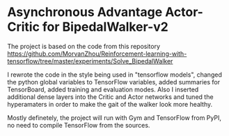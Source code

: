 # Asynchronous Advantage Actor-Critic for BipedalWalker-v2

The project is based on the code from this repository https://github.com/MorvanZhou/Reinforcement-learning-with-tensorflow/tree/master/experiments/Solve_BipedalWalker

I rewrote the code in the style being used in "tensorflow models", changed the python global variables to TensorFlow variables, added summaries for TensorBoard, added training and evaluation modes. Also I inserted additional dense layers into the Critic and Actor networks and tuned the hyperamaters in order to make the gait of the walker look more healthy.

Mostly definetely, the project will run with Gym and TensorFlow from PyPI, no need to compile TensorFlow from the sources.
